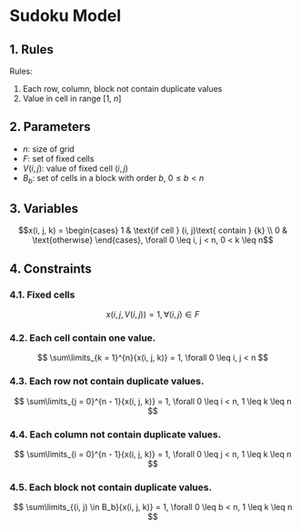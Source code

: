 # Sudoku Model

## 1. Rules
Rules:
1. Each row, column, block not contain duplicate values
2. Value in cell in range [1, $n$]

## 2. Parameters
- $n$: size of grid
- $F$: set of fixed cells
- $V(i, j)$: value of fixed cell $(i, j)$
- $B_b$: set of cells in a block with order $b$, $0 \leq b < n$

## 3. Variables
$$x(i, j, k) = \begin{cases}
    1 & \text{if cell } (i, j)\text{ contain } {k} \\
    0 & \text{otherwise}
\end{cases}, \forall 0 \leq i, j < n, 0 < k \leq n$$

## 4. Constraints

### 4.1. Fixed cells
$$
    x(i, j, V(i, j)) = 1, \forall (i, j) \in F
$$

### 4.2. Each cell contain one value.
$$
    \sum\limits_{k = 1}^{n}{x(i, j, k)} = 1, \forall 0 \leq i, j < n
$$

### 4.3. Each row not contain duplicate values.
$$
    \sum\limits_{j = 0}^{n - 1}{x(i, j, k)} = 1, \forall 0 \leq i  < n, 1 \leq k  \leq n
$$

### 4.4. Each column not contain duplicate values.
$$
    \sum\limits_{i = 0}^{n - 1}{x(i, j, k)} = 1, \forall 0 \leq j < n, 1 \leq k  \leq n
$$

### 4.5. Each block not contain duplicate values.
$$
    \sum\limits_{(i, j) \in B_b}{x(i, j, k)} = 1, \forall 0 \leq b < n, 1 \leq k  \leq n
$$

